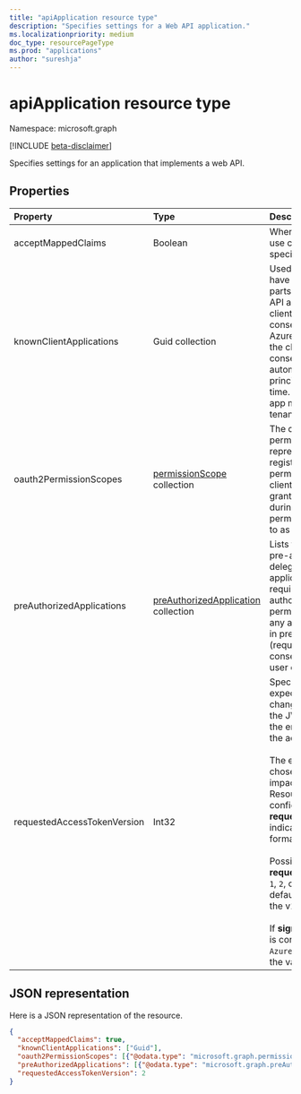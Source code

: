 ```yaml
---
title: "apiApplication resource type"
description: "Specifies settings for a Web API application."
ms.localizationpriority: medium
doc_type: resourcePageType
ms.prod: "applications"
author: "sureshja"
---
```


# apiApplication resource type

Namespace: microsoft.graph

[!INCLUDE [beta-disclaimer](../../includes/beta-disclaimer.md)]

Specifies settings for an application that implements a web API.

## Properties

| Property | Type | Description |
|:---------------|:--------|:----------|
|acceptMappedClaims| Boolean | When `true`, allows an application to use claims mapping without specifying a custom signing key. |
|knownClientApplications| Guid collection |Used for bundling consent if you have a solution that contains two parts: a client app and a custom web API app. If you set the appID of the client app to this value, the user only consents once to the client app. Azure AD knows that consenting to the client means implicitly consenting to the web API and automatically provisions service principals for both APIs at the same time. Both the client and the web API app must be registered in the same tenant.|
|oauth2PermissionScopes| [permissionScope](permissionscope.md) collection | The definition of the delegated permissions exposed by the web API represented by this application registration. These delegated permissions may be requested by a client application, and may be granted by users or administrators during consent. Delegated permissions are sometimes referred to as OAuth 2.0 scopes. |
|preAuthorizedApplications| [preAuthorizedApplication](preauthorizedapplication.md) collection | Lists the client applications that are pre-authorized with the specified delegated permissions to access this application's APIs. Users are not required to consent to any pre-authorized application (for the permissions specified). However, any additional permissions not listed in preAuthorizedApplications (requested through incremental consent for example) will require user consent. |
|requestedAccessTokenVersion| Int32 | Specifies the access token version expected by this resource. This changes the version and format of the JWT produced independent of the endpoint or client used to request the access token. <br><br> The endpoint used, v1.0 or v2.0, is chosen by the client and only impacts the version of id_tokens. Resources need to explicitly configure **requestedAccessTokenVersion** to indicate the supported access token format. <br><br> Possible values for **requestedAccessTokenVersion** are `1`, `2`, or `null`. If the value is `null`, this defaults to `1`, which corresponds to the v1.0 endpoint. <br><br> If **signInAudience** on the application is configured as `AzureADandPersonalMicrosoftAccount`, the value for this property must be `2` |

## JSON representation

Here is a JSON representation of the resource.

<!-- {
  "blockType": "resource",
  "optionalProperties": [

  ],
  "@odata.type": "microsoft.graph.apiApplication"
}-->

```json
{
  "acceptMappedClaims": true,
  "knownClientApplications": ["Guid"],
  "oauth2PermissionScopes": [{"@odata.type": "microsoft.graph.permissionScope"}],
  "preAuthorizedApplications": [{"@odata.type": "microsoft.graph.preAuthorizedApplication"}],
  "requestedAccessTokenVersion": 2
}
```


<!-- uuid: 8fcb5dbc-d5aa-4681-8e31-b001d5168d79
2015-10-25 14:57:30 UTC -->
<!--
{
  "type": "#page.annotation",
  "description": "api resource",
  "keywords": "",
  "section": "documentation",
  "tocPath": "",
  "suppressions": []
}
-->


